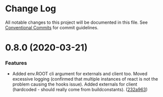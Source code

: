 # Change Log

All notable changes to this project will be documented in this file.
See [Conventional Commits](https://conventionalcommits.org) for commit guidelines.

# 0.8.0 (2020-03-21)


### Features

* Added env.ROOT cli argument for externals and client too. Moved excessive logging (confirmed that multiple instances of react is not the problem causing the hooks issue). Added externals for client (hardcoded - should really come from buildconstants). ([232a963](https://github.com/enonic/react4xp-npm/commit/232a963d6afe7bd354ef6ee448102830a9863bc6))
